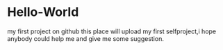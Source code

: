 # Hello-World
my first project on github
this place will upload my first selfproject,i hope anybody could help me and give me some suggestion.

